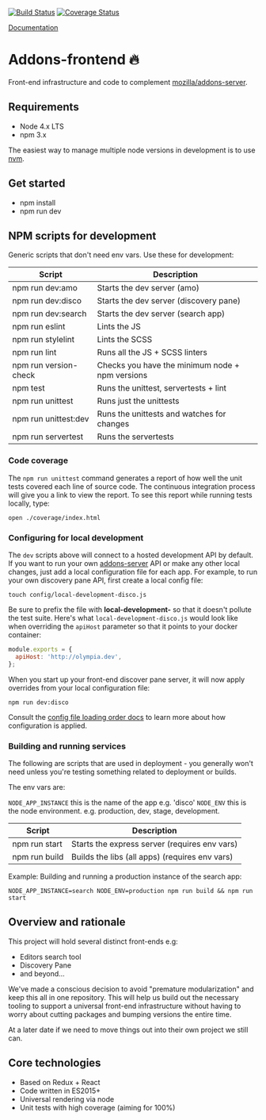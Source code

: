
[![Build Status](https://travis-ci.org/mozilla/addons-frontend.svg?branch=master)](https://travis-ci.org/mozilla/addons-frontend)
[![Coverage Status](https://coveralls.io/repos/github/mozilla/addons-frontend/badge.svg?branch=master)](https://coveralls.io/github/mozilla/addons-frontend?branch=master)

[Documentation](http://addons-frontend.readthedocs.io/en/latest/)

# Addons-frontend 🔥

Front-end infrastructure and code to complement
[mozilla/addons-server](https://github.com/mozilla/addons-server).

## Requirements

* Node 4.x LTS
* npm 3.x

The easiest way to manage multiple node versions in development is to use
[nvm](https://github.com/creationix/nvm).

## Get started

* npm install
* npm run dev


## NPM scripts for development

Generic scripts that don't need env vars. Use these for development:

| Script                 | Description                                         |
|------------------------|-----------------------------------------------------|
| npm run dev:amo        |  Starts the dev server (amo)                        |
| npm run dev:disco      |  Starts the dev server (discovery pane)             |
| npm run dev:search     |  Starts the dev server (search app)                 |
| npm run eslint         |  Lints the JS                                       |
| npm run stylelint      |  Lints the SCSS                                     |
| npm run lint           |  Runs all the JS + SCSS linters                     |
| npm run version-check  |  Checks you have the minimum node + npm versions    |
| npm test               |  Runs the unittest, servertests + lint              |
| npm run unittest       |  Runs just the unittests                            |
| npm run unittest:dev   |  Runs the unittests and watches for changes         |
| npm run servertest     |  Runs the servertests                               |

### Code coverage

The `npm run unittest` command generates a report of how well the unit tests
covered each line of source code.
The continuous integration process will give you a link to view the report.
To see this report while running tests locally, type:

    open ./coverage/index.html

### Configuring for local development

The `dev` scripts above will connect to a hosted development API by default.
If you want to run your own
[addons-server](https://github.com/mozilla/addons-server)
API or make any other local changes, just add a local configuration
file for each app. For example, to run your own discovery pane API, first create
a local config file:

    touch config/local-development-disco.js

Be sure to prefix the file with **local-development-** so that it doesn't pollute the
test suite.
Here's what `local-development-disco.js` would look like when
overriding the `apiHost` parameter so that it points to your docker container:

````javascript
module.exports = {
  apiHost: 'http://olympia.dev',
};
````

When you start up your front-end discover pane server, it will now apply
overrides from your local configuration file:

    npm run dev:disco

Consult the
[config file loading order docs](https://github.com/lorenwest/node-config/wiki/Configuration-Files#file-load-order)
to learn more about how configuration is applied.

### Building and running services

The following are scripts that are used in deployment - you generally won't
need unless you're testing something related to deployment or builds.

The env vars are:

`NODE_APP_INSTANCE` this is the name of the app e.g. 'disco'
`NODE_ENV` this is the node environment. e.g. production, dev, stage, development.

| Script                 | Description                                         |
|------------------------|-----------------------------------------------------|
| npm run start          |  Starts the express server (requires env vars)      |
| npm run build          |  Builds the libs (all apps) (requires env vars)     |

Example: Building and running a production instance of the search app:

```
NODE_APP_INSTANCE=search NODE_ENV=production npm run build && npm run start
```

## Overview and rationale

This project will hold several distinct front-ends e.g:

* Editors search tool
* Discovery Pane
* and beyond...

We've made a conscious decision to avoid "premature modularization" and
keep this all in one repository. This will help us build out the necessary
tooling to support a universal front-end infrastructure without having to
worry about cutting packages and bumping versions the entire time.

At a later date if we need to move things out into their own project we
still can.

## Core technologies

* Based on Redux + React
* Code written in ES2015+
* Universal rendering via node
* Unit tests with high coverage (aiming for 100%)
